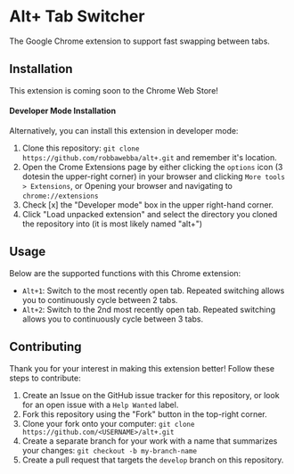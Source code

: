 # Alt+ Tab Switcher
The Google Chrome extension to support fast swapping between tabs. 

## Installation 
This extension is coming soon to the Chrome Web Store! 

#### Developer Mode Installation
Alternatively, you can install this extension in developer mode:
1. Clone this repository: `git clone https://github.com/robbawebba/alt+.git` and remember it's location.
2. Open the Crome Extensions page by either 
clicking the `options` icon (3 dotesin the upper-right corner) in your browser and clicking `More tools > Extensions`, or
Opening your browser and navigating to `chrome://extensions`
3. Check [x] the "Developer mode" box in the upper right-hand corner.
4. Click "Load unpacked extension" and select the directory you cloned the repository into (it is most likely named "alt+")

## Usage
Below are the supported functions with this Chrome extension:

+ `Alt+1`: Switch to the most recently open tab. Repeated switching allows you to continuously cycle between 2 tabs.
+ `Alt+2`: Switch to the 2nd most recently open tab. Repeated switching allows you to continuously cycle between 3 tabs.

## Contributing
Thank you for your interest in making this extension better! Follow these steps to contribute:
1. Create an Issue on the GitHub issue tracker for this repository, or look for an open issue with a `Help Wanted` label. 
1. Fork this repository using the "Fork" button in the top-right corner. 
2. Clone your fork onto your computer: `git clone https://github.com/<USERNAME>/alt+.git`
3. Create a separate branch for your work with a name that summarizes your changes: `git checkout -b my-branch-name`
4. Create a pull request that targets the `develop` branch on this repository.